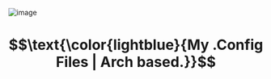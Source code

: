 ![image](https://files.astrolyst.com/api/public/dl/_hQJcOAo?inline=true)


# $$\text{\color{lightblue}{My .Config Files | Arch based.}}$$

